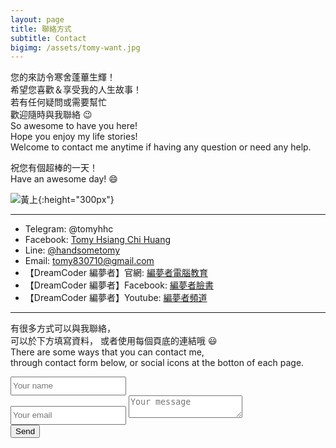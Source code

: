 ```yaml
---
layout: page
title: 聯絡方式
subtitle: Contact
bigimg: /assets/tomy-want.jpg
---
```


您的來訪令寒舍蓬蓽生輝！  
希望您喜歡＆享受我的人生故事！  
若有任何疑問或需要幫忙  
歡迎隨時與我聯絡 :wink:  
So awesome to have you here!  
Hope you enjoy my life stories!  
Welcome to contact me anytime if having any question or need any help.

祝您有個超棒的一天！  
Have an awesome day! :smile: 

![黃上](/assets/kingTomy.JPG){:height="300px"}

---

* Telegram: @tomyhhc
* Facebook: [Tomy Hsiang Chi Huang](https://www.facebook.com/tomyhhc)
* Line: [@handsometomy](https://line.me/ti/p/2CstKzHlCK) 
* Email: [tomy830710@gmail.com](mailto:tomy830710@gmail.com)
* 【DreamCoder 編夢者】官網: [編夢者電腦教育](www.dreamcoder.online/)
* 【DreamCoder 編夢者】Facebook: [編夢者臉書](www.facebook.com/dreamcoder.tw)
* 【DreamCoder 編夢者】Youtube: [編夢者頻道](www.youtube.com/channel/UCz_uOmu2iDuQt86ZfCrIRCQ)

---

有很多方式可以與我聯絡，  
可以於下方填寫資料，
或者使用每個頁底的連結哦 :smiley:  
There are some ways that you can contact me,  
through contact form below, or social icons at the botton of each page. 

<div class="contact-box" >
    <form id="info-form" action="https://formspree.io/tomy830710@gmail.com" method="POST">
        <input type="text" style="line-height: 24px;" name="Name" placeholder="Your name"/> <br>
        <input type="email" style="line-height: 24px;" name="Email_address" placeholder="Your email"/> 
        <!-- <br>Message: <br> -->
        <!--        <input type="text" id="info-msg" name="Message" /> <br>-->
        <textarea name="Message" id="info-msg" wrap="soft" placeholder="Your message"></textarea><br>
        <button type="submit" id="info-button">Send</button>
    </form>
</div>

<!--https://stackoverflow.com/questions/5773174/html-button-to-send-email-->
<!--<script type="text/javascript">-->
<!--  $(document).ready(function() {-->
<!--    $('#bt1').click(function() {-->
<!--      $('#fr1').attr('action',-->
<!--      'mailto:test@test.com?subject=' +-->
<!--      $('#tb1').val() + '&body=' + $('#tb2').val());-->
<!--      $('#fr1').submit();-->
<!--    });-->
<!--  });-->
<!--</script>-->

<!--<iframe src="https://docs.google.com/forms/d/e/1FAIpQLSc2SngnqnI_c--X0yhQrerCvHW_Fel1OzOFsPIjv7-t8V73Xw/viewform?embedded=true" width="800" height="600" frameborder="0" marginheight="0" marginwidth="0">Loading...</iframe>-->
